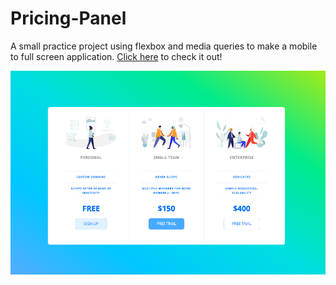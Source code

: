 # Pricing-Panel
A small practice project using flexbox and media queries to make a mobile to full screen application.
 [Click here](https://blksmk8483.github.io/Pricing-Panel/) to check it out!

![pricingPanel](assets/Pic1.png)